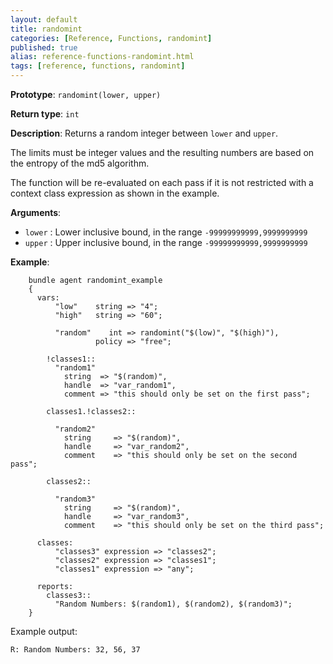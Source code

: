 ```yaml
---
layout: default
title: randomint
categories: [Reference, Functions, randomint]
published: true
alias: reference-functions-randomint.html
tags: [reference, functions, randomint]
---
```


**Prototype**: `randomint(lower, upper)`

**Return type**: `int`

**Description**: Returns a random integer between `lower` and `upper`.

The limits must be integer values and the resulting numbers are based on
the entropy of the md5 algorithm.

The function will be re-evaluated on each pass if it is not restricted with a
context class expression as shown in the example.

**Arguments**:

* `lower` : Lower inclusive bound, in the range `-99999999999,9999999999`
* `upper` : Upper inclusive bound, in the range `-99999999999,9999999999`

**Example**:

```cf3
    bundle agent randomint_example
    {
      vars:
          "low"    string => "4";
          "high"   string => "60";

          "random"    int => randomint("$(low)", "$(high)"),
                   policy => "free";

        !classes1::
          "random1" 
            string  => "$(random)",
            handle  => "var_random1",
            comment => "this should only be set on the first pass";

        classes1.!classes2::

          "random2" 
            string     => "$(random)",
            handle     => "var_random2",
            comment    => "this should only be set on the second pass";

        classes2::

          "random3" 
            string     => "$(random)",
            handle     => "var_random3",
            comment    => "this should only be set on the third pass";

      classes:
          "classes3" expression => "classes2";
          "classes2" expression => "classes1";
          "classes1" expression => "any";

      reports:
        classes3::
          "Random Numbers: $(random1), $(random2), $(random3)";
    }
```

Example output:

    R: Random Numbers: 32, 56, 37

